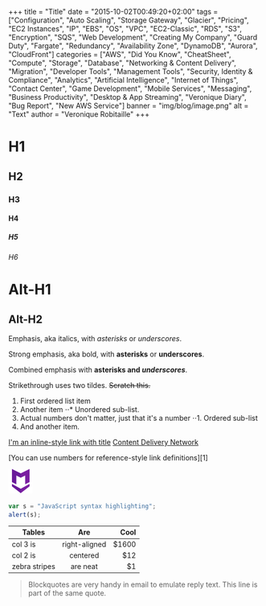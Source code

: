 +++
title = "Title"
date = "2015-10-02T00:49:20+02:00"
tags = ["Configuration", "Auto Scaling", "Storage Gateway", "Glacier", "Pricing", "EC2 Instances", "IP", "EBS", "OS", "VPC", "EC2-Classic", "RDS", "S3", "Encryption", "SQS", "Web Development", "Creating My Company", "Guard Duty", "Fargate", "Redundancy", "Availability Zone", "DynamoDB", "Aurora", "CloudFront"]
categories = ["AWS", "Did You Know", "CheatSheet", "Compute", "Storage", "Database", "Networking & Content Delivery", "Migration", "Developer Tools", "Management Tools", "Security, Identity & Compliance", "Analytics", "Artificial Intelligence", "Internet of Things", "Contact Center", "Game Development", "Mobile Services", "Messaging", "Business Productivity", "Desktop & App Streaming", "Veronique Diary", "Bug Report", "New AWS Service"]
banner = "img/blog/image.png"
alt = "Text"
author = "Veronique Robitaille"
+++



# H1
## H2
### H3
#### H4
##### H5
###### H6

Alt-H1
======

Alt-H2
------

Emphasis, aka italics, with *asterisks* or _underscores_.

Strong emphasis, aka bold, with **asterisks** or __underscores__.

Combined emphasis with **asterisks and _underscores_**.

Strikethrough uses two tildes. ~~Scratch this.~~

1. First ordered list item
2. Another item
⋅⋅* Unordered sub-list. 
1. Actual numbers don't matter, just that it's a number
⋅⋅1. Ordered sub-list
4. And another item.

[I'm an inline-style link with title](https://www.google.com "Google's Homepage")
<a href="https://en.wikipedia.org/wiki/Content_delivery_network" target="_blank">Content Delivery Network</a>

[You can use numbers for reference-style link definitions][1]

![alt text](https://github.com/adam-p/markdown-here/raw/master/src/common/images/icon48.png "Logo Title Text 1")


```javascript
var s = "JavaScript syntax highlighting";
alert(s);
```

| Tables        | Are           | Cool  |
| ------------- |:-------------:| -----:|
| col 3 is      | right-aligned | $1600 |
| col 2 is      | centered      |   $12 |
| zebra stripes | are neat      |    $1 |


> Blockquotes are very handy in email to emulate reply text.
> This line is part of the same quote.


